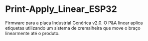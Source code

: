 # Print-Apply_Linear_ESP32
Firmware para a placa Industrial Genérica v2.0. O P&A linear aplica etiquetas utilizando um sistema de cremalheira que move o braço linearmente até o produto.
